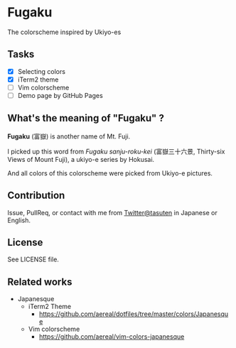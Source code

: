 # Fugaku
The colorscheme inspired by Ukiyo-es

## Tasks
- [x] Selecting colors
- [x] iTerm2 theme
- [ ] Vim colorscheme
- [ ] Demo page by GitHub Pages

## What's the meaning of "Fugaku" ?
**Fugaku** (富嶽) is another name of Mt. Fuji.

I picked up this word from  *Fugaku sanju-roku-kei* (富嶽三十六景, Thirty-six Views of Mount Fuji), a ukiyo-e series by Hokusai.

And all colors of this colorscheme were picked from Ukiyo-e pictures.

## Contribution
Issue, PullReq, or contact with me from [Twitter@tasuten](https://twitter.com/tasuten) in Japanese or English.

## License
See LICENSE file.

## Related works
- Japanesque
    -  iTerm2 Theme
        - https://github.com/aereal/dotfiles/tree/master/colors/Japanesque
    -  Vim colorscheme
        -  https://github.com/aereal/vim-colors-japanesque



